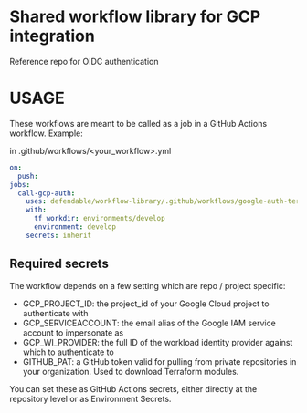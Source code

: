 # Shared workflow library for GCP integration
Reference repo for OIDC authentication

# USAGE

These workflows are meant to be called as a job in a GitHub Actions workflow. Example:

in .github/workflows/<your_workflow>.yml

```yaml
on:
  push:
jobs:
  call-gcp-auth:
    uses: defendable/workflow-library/.github/workflows/google-auth-terraform.yml@main
    with:
      tf_workdir: environments/develop
      environment: develop
    secrets: inherit
```

## Required secrets

The workflow depends on a few setting which are repo / project specific:
- GCP_PROJECT_ID: the project_id of your Google Cloud project to authenticate with
- GCP_SERVICEACCOUNT: the email alias of the Google IAM service account to impersonate as
- GCP_WI_PROVIDER: the full ID of the workload identity provider against which to authenticate to
- GITHUB_PAT: a GitHub token valid for pulling from private repositories in your organization. Used to download Terraform modules.

You can set these as GitHub Actions secrets, either directly at the repository level or as Environment Secrets.
